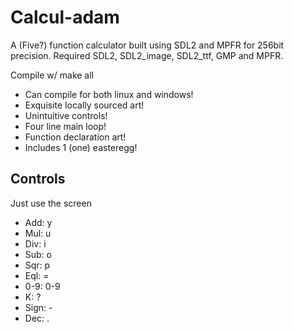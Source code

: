 # Calcul-adam

A (Five?) function calculator built using SDL2 and MPFR for 256bit precision.
Required SDL2, SDL2_image, SDL2_ttf, GMP and MPFR.

Compile w/ make all

  - Can compile for both linux and windows!
  - Exquisite locally sourced art!
  - Unintuitive controls!
  - Four line main loop!
  - Function declaration art!
  - Includes 1 (one) easteregg!

## Controls

Just use the screen

 * Add: y
 * Mul: u
 * Div: i
 * Sub: o
 * Sqr: p
 * Eql: =
 * 0-9: 0-9
 * K: ?
* Sign: -
 * Dec: .
  
